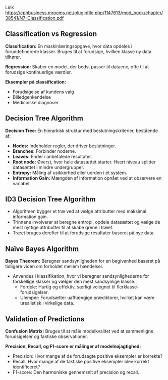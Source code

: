 Link https://cphbusiness.mrooms.net/pluginfile.php/1147613/mod_book/chapter/38541/N7-Classification.pdf

## Classification vs Regression

**Classification:** En maskinlæringsopgave, hvor data opdeles i foruddefinerede klasser. Bruges til at forudsige, hvilken klasse ny data tilhører.

**Regression:** Skaber en model, der bedst passer til dataene, ofte til at forudsige kontinuerlige værdier.

**Eksempler på classification:**
* Forudsigelse af kundens valg
* Billedgenkendelse
* Medicinske diagnoser

## Decision Tree Algorithm

**Decision Tree:** En hierarkisk struktur med beslutningskriterier, bestående af:
* **Nodes:** Indeholder regler, der driver beslutninger.
* **Branches:** Forbinder noderne.
* **Leaves:** Ender i anbefalede resultater.
* **Root node:** Øverst, hvor hele datasættet starter. Hvert niveau splitter datasættet i mindre undergrupper.
* **Entropy:** Måling af usikkerhed eller uorden i et system.
* **Information Gain:** Mængden af information opnået ved at observere en variabel.

## ID3 Decision Tree Algorithm

* Algoritmen bygger et træ ved at vælge attributter med maksimal information gain.
* Trinnene involverer at beregne entropi, opdele datasættet og vælge de mest nyttige attributter til at skabe grene i træet.
* Træet bruges derefter til at forudsige resultater baseret på nye data.

## Naïve Bayes Algorithm

**Bayes Theorem:** Beregner sandsynligheden for en begivenhed baseret på tidligere viden om forholdet mellem hændelser.
* Anvendes i klassifikation, hvor vi beregner sandsynlighederne for forskellige klasser og vælger den mest sandsynlige klasse.
  * Fordele: Hurtig og effektiv, særligt velegnet til flerklasse-forudsigelser.
  * Ulemper: Forudsætter uafhængige prædiktorer, hvilket kan være urealistisk i virkelige data.
 
## Validation of Predictions

**Confusion Matrix:** Bruges til at måle modelkvalitet ved at sammenligne forudsigelser og faktiske observationer.

**Precision, Recall, og F1-score er målinger af modelnøjagtighed:**
* Precision: Hvor mange af de forudsagte positive eksempler er korrekte?
* Recall: Hvor mange af de faktiske positive eksempler blev korrekt identificeret?
* F1-score: Den harmoniske gennemsnit af precision og recall.
